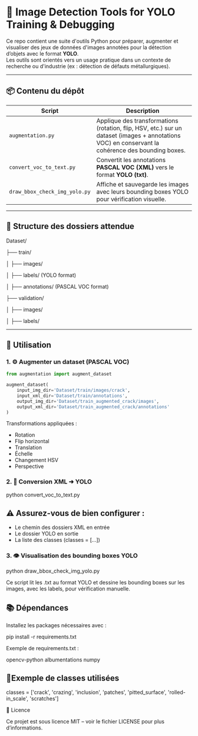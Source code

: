 # 🧠 Image Detection Tools for YOLO Training & Debugging

Ce repo contient une suite d'outils Python pour préparer, augmenter et visualiser des jeux de données d'images annotées pour la détection d’objets avec le format **YOLO**.  
Les outils sont orientés vers un usage pratique dans un contexte de recherche ou d'industrie (ex : détection de défauts métallurgiques).

---




## 📦 Contenu du dépôt

| Script                         | Description                                                                 |
|--------------------------------|-----------------------------------------------------------------------------|
| `augmentation.py`              | Applique des transformations (rotation, flip, HSV, etc.) sur un dataset (images + annotations VOC) en conservant la cohérence des bounding boxes. |
| `convert_voc_to_text.py`       | Convertit les annotations **PASCAL VOC (XML)** vers le format **YOLO (txt)**. |
| `draw_bbox_check_img_yolo.py`  | Affiche et sauvegarde les images avec leurs bounding boxes YOLO pour vérification visuelle. |

---

## 📁 Structure des dossiers attendue



Dataset/

├── train/

│   ├── images/

│   ├── labels/ (YOLO format)

│   ├── annotations/ (PASCAL VOC format)

├── validation/

│   ├── images/

│   ├── labels/

---

## 🔧 Utilisation

### 1. ⚙️ Augmenter un dataset (PASCAL VOC)

```python
from augmentation import augment_dataset

augment_dataset(
    input_img_dir='Dataset/train/images/crack',
    input_xml_dir='Dataset/train/annotations',
    output_img_dir='Dataset/train_augmented_crack/images',
    output_xml_dir='Dataset/train_augmented_crack/annotations'
)
```

Transformations appliquées :
- Rotation
- Flip horizontal
- Translation
- Échelle
- Changement HSV
- Perspective

### 2. 🔁 Conversion XML ➜ YOLO

python convert_voc_to_text.py

## ⚠️ Assurez-vous de bien configurer :
- Le chemin des dossiers XML en entrée
- Le dossier YOLO en sortie
- La liste des classes (classes = [...])

### 3. 👁️ Visualisation des bounding boxes YOLO

python draw_bbox_check_img_yolo.py

Ce script lit les .txt au format YOLO et dessine les bounding boxes sur les images, avec les labels, pour vérification manuelle.
## 📚 Dépendances

Installez les packages nécessaires avec :

pip install -r requirements.txt

Exemple de requirements.txt :

opencv-python
albumentations
numpy

## 🧪Exemple de classes utilisées

classes = ['crack', 'crazing', 'inclusion', 'patches', 'pitted_surface', 'rolled-in_scale', 'scratches']

📜 Licence

Ce projet est sous licence MIT – voir le fichier LICENSE pour plus d’informations.
